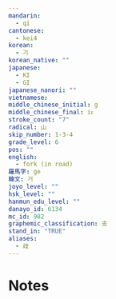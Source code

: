 ```yaml
---
mandarin:
  - qí
cantonese:
  - kei4
korean:
  - 기
korean_native: ""
japanese:
  - KI
  - GI
japanese_nanori: ""
vietnamese:
middle_chinese_initial: g
middle_chinese_final: iᴇ
stroke_count: "7"
radical: 山
skip_number: 1-3-4
grade_level: 6
pos: ""
english:
  - fork (in road)
羅馬字: ge
韓文: 거
joyo_level: ""
hsk_level: ""
hanmun_edu_level: ""
danayo_id: 6134
mc_id: 982
graphemic_classification: 支
stand_in: "TRUE"
aliases:
  - 歧
---
```


# Notes
